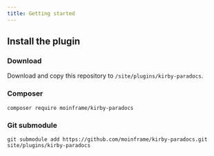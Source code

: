 ```yaml
---
title: Getting started
---
```


## Install the plugin

### Download

Download and copy this repository to `/site/plugins/kirby-paradocs`.

### Composer

```
composer require moinframe/kirby-paradocs
```

### Git submodule

```
git submodule add https://github.com/moinframe/kirby-paradocs.git site/plugins/kirby-paradocs
```
